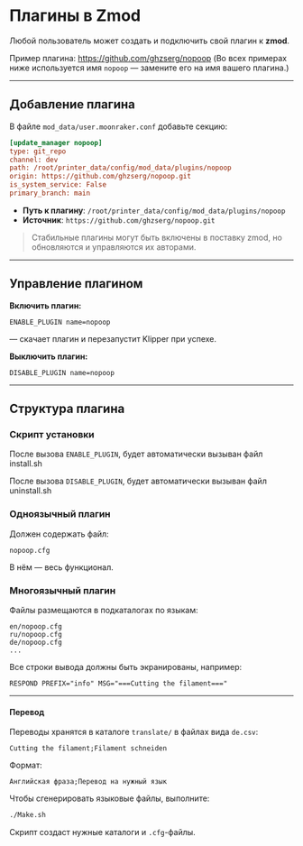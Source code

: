 # Плагины в Zmod

Любой пользователь может создать и подключить свой плагин к **zmod**.

Пример плагина: https://github.com/ghzserg/nopoop
(Во всех примерах ниже используется имя `nopoop` — замените его на имя вашего плагина.)

---

## Добавление плагина

В файле
```mod_data/user.moonraker.conf```
добавьте секцию:

```ini
[update_manager nopoop]
type: git_repo
channel: dev
path: /root/printer_data/config/mod_data/plugins/nopoop
origin: https://github.com/ghzserg/nopoop.git
is_system_service: False
primary_branch: main
```

- **Путь к плагину**: `/root/printer_data/config/mod_data/plugins/nopoop`
- **Источник**: `https://github.com/ghzserg/nopoop.git`

> Стабильные плагины могут быть включены в поставку zmod, но обновляются и управляются их авторами.

---

## Управление плагином

**Включить плагин:**
```gcode
ENABLE_PLUGIN name=nopoop
```
— скачает плагин и перезапустит Klipper при успехе.

**Выключить плагин:**
```gcode
DISABLE_PLUGIN name=nopoop
```

---

## Структура плагина

### Скрипт установки

После вызова `ENABLE_PLUGIN`, будет автоматически вызыван файл install.sh

После вызова `DISABLE_PLUGIN`, будет автоматически вызыван файл uninstall.sh

### Одноязычный плагин
Должен содержать файл:
```
nopoop.cfg
```
В нём — весь функционал.

### Многоязычный плагин
Файлы размещаются в подкаталогах по языкам:
```
en/nopoop.cfg
ru/nopoop.cfg
de/nopoop.cfg
...
```

Все строки вывода должны быть экранированы, например:
```gcode
RESPOND PREFIX="info" MSG="===Cutting the filament==="
```

---

#### Перевод

Переводы хранятся в каталоге `translate/` в файлах вида `de.csv`:

```csv
Cutting the filament;Filament schneiden
```

Формат:
```
Английская фраза;Перевод на нужный язык
```

Чтобы сгенерировать языковые файлы, выполните:
```bash
./Make.sh
```
Скрипт создаст нужные каталоги и `.cfg`-файлы.
